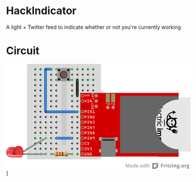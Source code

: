 HackIndicator
=============

A light + Twitter feed to indicate whether or not you're currently working

Circuit
=======
![Button (GND to PIN1), LED (PIN9 to GDN through 330Ω resistor)](circuit.png)]
